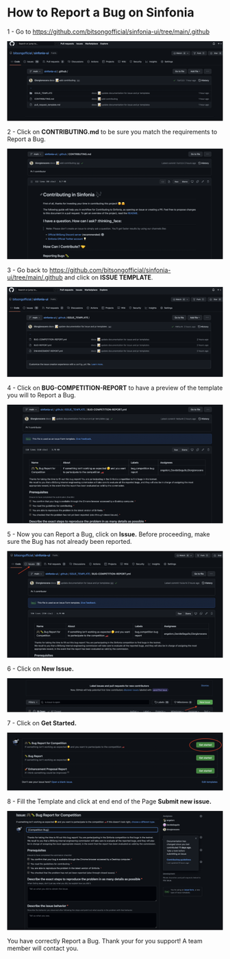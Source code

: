 # How to Report a Bug on Sinfonia

1 - Go to https://github.com/bitsongofficial/sinfonia-ui/tree/main/.github

![](<../.gitbook/assets/Screenshot 2022-05-08 at 17.53.01.png>)

2 - Click on **CONTRIBUTING.md** to be sure you match the requirements to Report a Bug.&#x20;

![](<../.gitbook/assets/Screenshot 2022-05-08 at 18.01.10.png>)

3 - Go back to https://github.com/bitsongofficial/sinfonia-ui/tree/main/.github and click on **ISSUE TEMPLATE**.

![](<../.gitbook/assets/Screenshot 2022-05-08 at 18.07.20.png>)

4 - Click on **BUG-COMPETITION-REPORT** to have a preview of the template you will to Report a Bug.

![](<../.gitbook/assets/Screenshot 2022-05-08 at 18.09.18.png>)

5 - Now you can Report a Bug, click on **Issue.**  Before proceeding, make sure the Bug has not already been reported.

![](<../.gitbook/assets/Screenshot 2022-05-08 at 18.51.25.png>)

6 - Click on **New Issue.**

![](<../.gitbook/assets/Screenshot 2022-05-08 at 18.58.07.png>)

7 - Click on **Get Started.**

![](<../.gitbook/assets/Screenshot 2022-05-08 at 18.58.43.png>)

8 - Fill the Template and click at end end of the Page **Submit new issue.**&#x20;

![](<../.gitbook/assets/Screenshot 2022-05-08 at 18.59.29.png>)

You have correctly Report a Bug. Thank your for you support! A team member will contact you.

